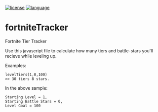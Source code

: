 [![license](https://img.shields.io/badge/license-MIT-green.svg?longCache=true&style=flat)](https://en.wikipedia.org/wiki/MIT_License)
[![language](https://img.shields.io/badge/language-JavaScript-blue.svg?longCache=true&style=flat)](https://developer.mozilla.org/en-US/docs/Web/JavaScript)

# fortniteTracker
Fortnite Tier Tracker


Use this javascript file to calculate how many tiers and battle-stars you'll recieve while leveling up. 

Examples:

```
levelTiers(1,0,100)
>> 30 tiers 8 stars.
```
In the above sample:
```
Starting Level = 1,
Starting Battle Stars = 0,
Level Goal = 100
```

